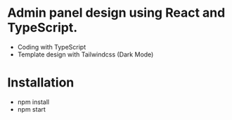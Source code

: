 # Admin panel design using React and TypeScript.
- Coding with TypeScript
- Template design with Tailwindcss (Dark Mode)
# Installation
- npm install
- npm start
